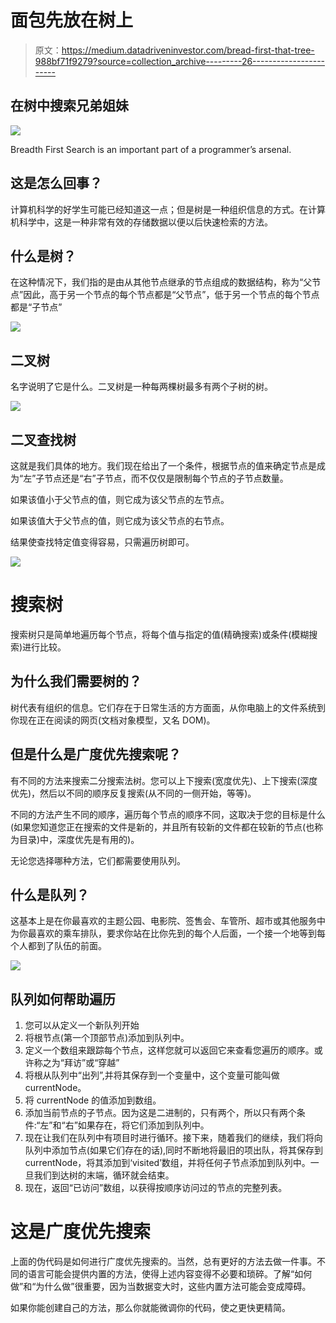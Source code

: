 # 面包先放在树上

> 原文：<https://medium.datadriveninvestor.com/bread-first-that-tree-988bf71f9279?source=collection_archive---------26----------------------->

## 在树中搜索兄弟姐妹

![](img/f879c86ff363aaade35f78225d637ed8.png)

Breadth First Search is an important part of a programmer’s arsenal.

## 这是怎么回事？

计算机科学的好学生可能已经知道这一点；但是树是一种组织信息的方式。在计算机科学中，这是一种非常有效的存储数据以便以后快速检索的方法。

## 什么是树？

在这种情况下，我们指的是由从其他节点继承的节点组成的数据结构，称为“父节点”因此，高于另一个节点的每个节点都是“父节点”，低于另一个节点的每个节点都是“子节点”

![](img/dac2e28e8e3af5e837008d89827d995e.png)

## 二叉树

名字说明了它是什么。二叉树是一种每两棵树最多有两个子树的树。

![](img/aa98ceb282a7456e8cfd9fe80ff91a7d.png)

## 二叉查找树

这就是我们具体的地方。我们现在给出了一个条件，根据节点的值来确定节点是成为“左”子节点还是“右”子节点，而不仅仅是限制每个节点的子节点数量。

如果该值小于父节点的值，则它成为该父节点的左节点。

如果该值大于父节点的值，则它成为该父节点的右节点。

结果使查找特定值变得容易，只需遍历树即可。

![](img/b81bbdffef8ab6869757186b2947da9d.png)

# 搜索树

搜索树只是简单地遍历每个节点，将每个值与指定的值(精确搜索)或条件(模糊搜索)进行比较。

## 为什么我们需要树的？

树代表有组织的信息。它们存在于日常生活的方方面面，从你电脑上的文件系统到你现在正在阅读的网页(文档对象模型，又名 DOM)。

## 但是什么是广度优先搜索呢？

有不同的方法来搜索二分搜索法树。您可以上下搜索(宽度优先)、上下搜索(深度优先)，然后以不同的顺序反复搜索(从不同的一侧开始，等等)。

不同的方法产生不同的顺序，遍历每个节点的顺序不同，这取决于您的目标是什么(如果您知道您正在搜索的文件是新的，并且所有较新的文件都在较新的节点(也称为目录)中，深度优先是有用的)。

无论您选择哪种方法，它们都需要使用队列。

## 什么是队列？

这基本上是在你最喜欢的主题公园、电影院、签售会、车管所、超市或其他服务中为你最喜欢的乘车排队，要求你站在比你先到的每个人后面，一个接一个地等到每个人都到了队伍的前面。

![](img/7eca131fdf5be6b7cde8fb3e8e571205.png)

## 队列如何帮助遍历

1.  您可以从定义一个新队列开始
2.  将根节点(第一个顶部节点)添加到队列中。
3.  定义一个数组来跟踪每个节点，这样您就可以返回它来查看您遍历的顺序。或许称之为“拜访”或“穿越”
4.  将根从队列中“出列”,并将其保存到一个变量中，这个变量可能叫做 currentNode。
5.  将 currentNode 的值添加到数组。
6.  添加当前节点的子节点。因为这是二进制的，只有两个，所以只有两个条件:“左”和“右”如果存在，将它们添加到队列中。
7.  现在让我们在队列中有项目时进行循环。接下来，随着我们的继续，我们将向队列中添加节点(如果它们存在的话),同时不断地将最旧的项出队，将其保存到 currentNode，将其添加到‘visited’数组，并将任何子节点添加到队列中。一旦我们到达树的末端，循环就会结束。
8.  现在，返回“已访问”数组，以获得按顺序访问过的节点的完整列表。

# 这是广度优先搜索

上面的伪代码是如何进行广度优先搜索的。当然，总有更好的方法去做一件事。不同的语言可能会提供内置的方法，使得上述内容变得不必要和琐碎。了解“如何做”和“为什么做”很重要，因为当数据变大时，这些内置方法可能会变成障碍。

如果你能创建自己的方法，那么你就能微调你的代码，使之更快更精简。